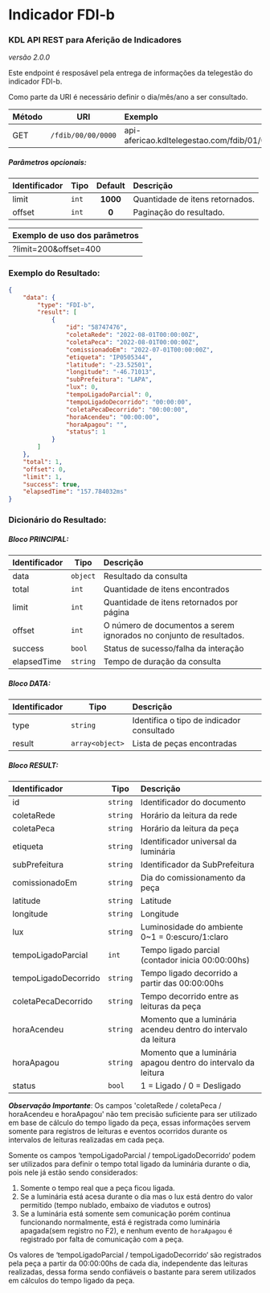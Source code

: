 # Indicador FDI-b
### KDL API REST para Aferição de Indicadores
*versão 2.0.0*

Este endpoint é resposável pela entrega de informações da telegestão do indicador FDI-b.

Como parte da URI é necessário definir o dia/mês/ano a ser consultado.

| Método | URI                | Exemplo                                                    | 
| --- | --------------------| :-----------   | 
| GET | `/fdib/00/00/0000` | api-afericao.kdltelegestao.com/fdib/01/08/2022 |

##### Parâmetros opcionais:
| Identificador | Tipo   | Default   | Descrição                       | 
| -------------- | -------| :--------:|:--------------------------------| 
| limit          | `int`  |  **1000** | Quantidade de itens retornados. |
| offset     | `int`  |  **0**    | Paginação do resultado.         |

| Exemplo de uso dos parâmetros | 
|:------------------------------| 
| ?limit=200&offset=400         |

### Exemplo do Resultado:
``` json
{
    "data": {
        "type": "FDI-b",
        "result": [
            {
                "id": "58747476",
                "coletaRede": "2022-08-01T00:00:00Z",
                "coletaPeca": "2022-08-01T00:00:00Z",
                "comissionadoEm": "2022-07-01T00:00:00Z",
                "etiqueta": "IP0505344",
                "latitude": "-23.52501",
                "longitude": "-46.71013",
                "subPrefeitura": "LAPA",
                "lux": 0,
                "tempoLigadoParcial": 0,
                "tempoLigadoDecorrido": "00:00:00",
                "coletaPecaDecorrido": "00:00:00",
                "horaAcendeu": "00:00:00",
                "horaApagou": "",
                "status": 1
            }
        ]
    },
    "total": 1,
    "offset": 0,
    "limit": 1,
    "success": true,
    "elapsedTime": "157.784032ms"
}
```
### Dicionário do Resultado:
##### Bloco PRINCIPAL:
| Identificador | Tipo     | Descrição                                                           | 
|:--------------|----------|:--------------------------------------------------------------------| 
| data          | `object` | Resultado da consulta                                               | 
| total         | `int`    | Quantidade de itens encontrados                                     | 
| limit         | `int`    | Quantidade de itens retornados por página                           | 
| offset        | `int`    | O número de documentos a serem ignorados no conjunto de resultados. |
| success       | `bool`   | Status de sucesso/falha da interação                                | 
| elapsedTime   | `string` | Tempo de duração da consulta                                        | 

##### Bloco DATA:
| Identificador | Tipo            | Descrição                                             | 
|:--------------|-----------------|:------------------------------------------------------| 
| type          | `string`        | Identifica o tipo de indicador consultado             | 
| result        | `array<object>` | Lista de peças encontradas                            | 

##### Bloco RESULT:
| Identificador         | Tipo     | Descrição                                                       | 
|:----------------------|----------|:----------------------------------------------------------------| 
| id                    | `string` | Identificador do documento                                      |
| coletaRede            | `string` | Horário da leitura da rede                                      | 
| coletaPeca            | `string` | Horário da leitura da peça                                      |
| etiqueta              | `string` | Identificador universal da luminária                            |
| subPrefeitura         | `string` | Identificador da SubPrefeitura                                  | 
| comissionadoEm        | `string` | Dia do comissionamento da peça                                  | 
| latitude              | `string` | Latitude                                                        |
| longitude             | `string` | Longitude                                                       |
| lux                   | `string` | Luminosidade do ambiente 0~1 = 0:escuro/1:claro                 | 
| tempoLigadoParcial    | `int`    | Tempo ligado parcial (contador inicia 00:00:00hs)               | 
| tempoLigadoDecorrido  | `string` | Tempo ligado decorrido a partir das 00:00:00hs                  | 
| coletaPecaDecorrido   | `string` | Tempo decorrido entre as leituras da peça                       | 
| horaAcendeu           | `string` | Momento que a luminária acendeu dentro do intervalo da leitura  | 
| horaApagou            | `string` | Momento que a luminária apagou dentro do intervalo da leitura   | 
| status                | `bool`   | 1 = Ligado / 0 = Desligado                                      |

***Observação Importante***: 
Os campos 'coletaRede / coletaPeca / horaAcendeu e horaApagou' não tem precisão suficiente para ser 
utilizado em base de cálculo do tempo ligado da peça, essas informações servem somente para 
registros de leituras e eventos ocorridos durante os intervalos de leituras realizadas em cada peça.


Somente os campos ‘tempoLigadoParcial / tempoLigadoDecorrido‘ podem ser utilizados para definir o tempo total ligado da luminária
durante o dia, pois nele já estão sendo considerados:
1) Somente o tempo real que a peça ficou ligada.
2) Se a luminária está acesa durante o dia mas o lux está dentro do valor permitido (tempo nublado, embaixo de viadutos e outros)
3) Se a luminária está somente sem comunicação porém continua funcionando normalmente, está é registrada
como luminária apagada(sem registro no F2), e nenhum evento de `horaApagou` é registrado por falta de comunicação com a peça.

Os valores de ‘tempoLigadoParcial / tempoLigadoDecorrido‘ são registrados pela peça a partir da 00:00:00hs de cada dia, 
independente das leituras realizadas, dessa forma sendo confiáveis o bastante para serem utilizados em cálculos do tempo 
ligado da peça.